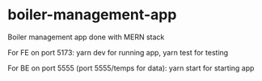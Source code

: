 # boiler-management-app

Boiler management app done with MERN stack

For FE on port 5173: yarn dev for running app, yarn test for testing

For BE on port 5555 (port 5555/temps for data): yarn start for starting app
